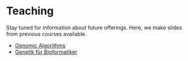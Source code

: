 # Teaching

Stay tuned for information about future offerings. Here, we make slides from previous courses available.

- [Genomic Algorithms](genomic-algorithms.md)
- [Genetik für Bioformatiker ](genetik.md)